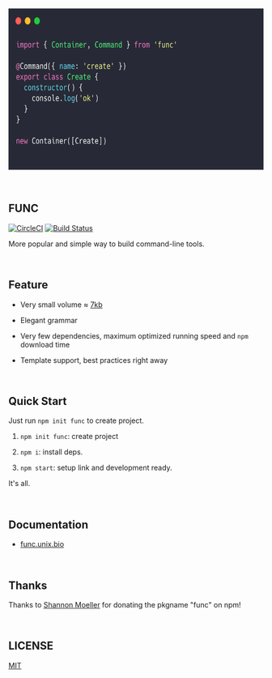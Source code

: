 <p width="640" height="320" align="center">
<img src="./demo.png" width="640" height="320"/>
</p>
<br/>

## FUNC

[![CircleCI](https://circleci.com/gh/unix/func.svg?style=svg)](https://circleci.com/gh/unix/func) [![Build Status](https://travis-ci.org/unix/func.svg?branch=master)](https://travis-ci.org/unix/func)

More popular and simple way to build command-line tools.

<br/>

## Feature

  - Very small volume ≈ [7kb](https://github.com/unix/func/blob/master/examples/gzbundle/archived.tar.gz)

  - Elegant grammar

  - Very few dependencies, maximum optimized running speed and `npm` download time

  - Template support, best practices right away

<br/>

## Quick Start

  Just run `npm init func` to create project.

  1. `npm init func`: create project

  2. `npm i`: install deps.

  3. `npm start`: setup link and development ready.

  It's all.

<br/>

## Documentation

  - [func.unix.bio](https://func.unix.bio)

<br/>

## Thanks
Thanks to [Shannon Moeller](https://github.com/shannonmoeller) for donating the pkgname "func" on npm!

<br/>

## LICENSE
[MIT](./LICENSE)
